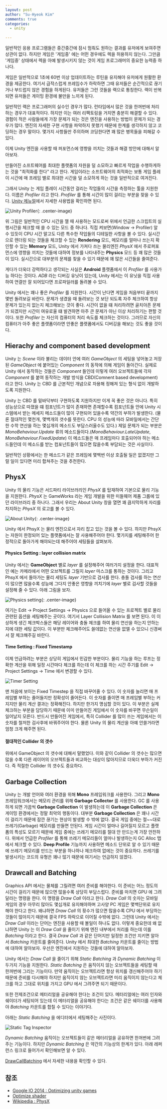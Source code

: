 ```yaml
---
layout: post
author: "Su-Hyeok Kim"
comments: true
categories:
  - unity
  
---
```



일반적인 응용 프로그램들은 중간중간에 잠시 멈춰도 원하는 결과를 유저에게 보여주면 상관이 없다. 하지만 게임은 '게임중' 에는 어떤 경우에도 렉을 허용하지 않는다. 그만큼 '게임중' 상태에서 렉을 아예 발생시키지 않는 것이 게임 프로그래머의 중요한 능력중 하나다.

게임은 일반적으로 1초에 60번 이상 업데이트하는 루틴을 유지해야 유저에게 원활한 환경을 제공한다. 여기서 급작스럽게 프레임수가 하락하면 그때 유저들은 순간적으로 끊기거나 부드럽지 않은 경험을 하게된다. 유저들은 그런 것들을 랙으로 통칭한다. 랙이 반복되면 유저들은 게이밍 환경에 불만을 느끼게 된다.

일반적인 랙은 프로그래머의 실수인 경우가 많다. 런타임에서 많은 것을 한꺼번에 처리하는 경우가 대표적이다. 하지만 이는 여러 리팩토링을 거치면 충분히 해결할 수 있다. 경험이 적은 사람들에게 가장 문제가 되는 것은 엔진을 사용하는 방법이 문제가 되는 경우가 많다. 엔진의 자세한 구현 사항을 파악하지 못했기 때문에 한계를 생각하지 않고 코딩하는 경우 말이다. 몇가지 사항들만 주의하며 코딩한다면 꽤 많은 병목들을 피해갈 수 있다.

이제 Unity 엔진을 사용할 때 퍼포먼스에 영향을 끼치는 것들과 해결 방안에 대해서 알아보자.

<!-- more -->

만들어진 소프트웨어를 최대한 플랫폼의 자원을 덜 소모하고 빠르게 작업을 수행하게하는 것을 "최적화를 한다" 라고 한다. 게임이라는 소프트웨어의 최적화는 보통 게임 플레이 시간에 매 프레임 별로 최대한 시간을 덜 소모하게 하는 것을 일반적으로 여겨진다.

그래서 Unity 는 게임 플레이 시간동안 걸리는 작업들의 시간을 측정하는 툴을 지원한다. 이름은 _Profiler_ 라고 한다. _Profiler_ 를 통해 시간이 많이 걸리는 부분을 찾을 수 있다. [Unity 메뉴얼](https://docs.unity3d.com/kr/current/Manual/ProfilerWindow.html)에서 자세한 사용법을 확인하면 된다.

![Unity Profiler](https://docs.unity3d.com/kr/current/uploads/Main/ProfilerTimeline.png){: .center-image}

위 그림은 일반적인 CPU 시간을 잴 때 사용하는 모드로써 위에서 언급한 스크립트의 실행시간을 체크할 때 쓸 수 있는 모드 중 하나다. 직접 켜보면(Window -> Profiler) 알 수 있듯이 CPU 시간 말고도 다른 특수한 작업들의 디테일한 사항을 볼 수 있다. 실시간으로 렌더링 되는 것들을 체크할 수 있는 __Rendering__ 모드, 메모리를 얼마나 쓰는지 확인할 수 있는 __Memory__ 모드, Unity 에서 가져다 쓰는 물리엔진 _PhysX_ 에서 주로퍼포먼스에 영향을 끼치는 것들에 대하여 정보를 나타내주는 __Physics__ 모드 등 꽤 많은 것들이 있다. 실시간으로 대부분의 문제를 찾을 수 있기 때문에 꽤 많은 시간들을 줄여준다.

게다가 더욱더 강력하다고 생각되는 사실은 __Android__ 플랫폼에서 이 _Profiler_ 를 사용가능 하다는 것이다. _ADB_ 라는 디버깅 유닛이 있는데, Unity 에서는 이 유닛을 직접 사용하여 연결만 잘 되어있다면 프로파일러를 돌려볼 수 있다.

Unity 에서는 꽤나 좋은 _Profiler_ 를 지원한다. 시간이 난다면 게임을 처음부터 끝까지 몇번 돌려보길 바란다. 문제가 생겼을 때 돌려보는 것 보단 되도록 자주 체크하여 항상 문제가 있는지 없는지 체크해보는 것이 좋다. 시간이 없을 떄 처리하려면 골치아픈 문제가 되겠지만 시간이 여유로울 떄 발견하면 아주 큰 문제가 아닌 이상 처리하기는 편할 것이다. 또한 _Profiler_ 는 자신의 컴퓨터의 처리 속도를 체크하는 것이다. 그러므로 자신의 컴퓨터가 아주 좋은 플랫폼이라면 안좋은 플랫폼에서도 디버깅을 해보는 것도 좋을 것이다.

## Hierachy and component based development

Unity 는 _Scene_ 이라 불리는 데이터 안에 여러 _GameObject_ 의 세팅을 넣어놓고 저장된 _GameObject_ 에 붙어있는 _Component_ 의 동작에 의해 게임이 돌아간다. 실제로 Unity 에서 동작하는 것들은 _Component_ 들인데 이렇게 여러 오브젝트들에 각자 _Component_ 를 붙여 동작하는 개발 방식을 CBD(Comnent based development) 라고 한다. Unity 는 CBD 를 근본적인 개념으로 차용해 정해져 있는 형식 없이 개발하도록 지원한다.

Unity 는 CBD 를 밑바닥부터 구현하도록 지원하지만 이게 꼭 좋은 것은 아니다. 특히 성능상으로 따졌을 떄 컴포넌트가 많이 존재하면 존재할수록 컴포넌트들 안에 Unity 시스템에서 받는 메세지 메소드들이 많이 구현되어 있을수록 약간의 부하가 발생한다. (물론 절대적인 몇천개, 몇백개의 갯수를 뜻한다. CPU 의 성능에 따라 모바일에서는 간단한 수학 연산을 하는 몇십개의 메소드도 부담스러울수도 있다.) 제일 문제가 되는 부분은 _MonoBehaviour.Update_ 류의 메소드들이다.(_MonoBehaviour.LateUpdate_, _MonoBehaviour.FixedUpdate_) 이 메소드들은 매 프레임마다 호출되어야 하는 메소드들인데 이 메소드를 받는 컴포넌트들이 많으면 많을수록 부담되는 것은 사실이다.

일반적인 상황에서는 한 메소드가 같은 프레임에 몇백번 이상 호출될 일은 없겠지만 그럴 일이 있다면 미리 합쳐주는 것을 추천한다.

## PhysX

Unity 의 물리 기능은 서드파티 라이브러리인 _PhysX_ 를 탑재하여 기본으로 물리 기능을 지원한다. _PhysX_ 는 GameWorks 라는 게임 개발을 위한 미들웨어 제품 그룹에 있던 라이브러리 중 하나다. 그래서 우리는 About Unity 창을 열면 꽤 큼지막하게 자리를 차지하는 _PhysX_ 의 로고를 볼 수 있다.

![About Unity](/images/about_unity.png){: .center-image}

Unity 에서 PhsyX 는 물리 엔진으로서 자리 잡고 있는 것을 볼 수 있다. 하지만 PhsyX 는 자원이 한정되어 있는 플랫폼에서는 잘 사용해주어야 한다. 몇가지를 세팅해주어 한정적으로 돌아가게 해야되는데 해주어야 세팅들을 살펴보자.

#### Physics Setting : layer collision matrix

Unity 에서는 __GameObject__ 별로 _layer_ 를 설정해주어 여러가지 설정을 한다. 대표적인 예는 카메라에서 어떤 오브젝트를 그릴지 _layer_ 마스크를 통하는 것이다. 그리고 PhsyX 에서 돌아가는 물리 세팅도 _layer_ 기반으로 검사를 한다. 충돌 검사를 하는 연산이 많으면 많을수록 성능에 그다지 안좋은 영향을 끼치기에 _layer_ 별로 검사할 것들을 설정해 줄 수 있다. 아래 그림을 보자.

![Physics setting](/images/physics_settings.png){: .center-image}

여기는 Edit -> Project Settings -> Physics 으로 들어올 수 있는 프로젝트 별로 물리 관련된 옵션을 세팅해주는 곳이다. 여기서 Layer Collision Matrix 를 보면 된다. 이 이상하게 생긴 체크박스들은 해당 레이어와 충돌 체크를 하여 물리 연산을 하는지 안하는지에 대한 세팅 값이다. 이 부분만 체크해주어도 쓸데없는 연산을 없엘 수 있으니 신경써서 잘 체크해주길 바란다.

#### Time Setting : Fixed Timestamp

이제 언급하려는 부분은 상당히 게임에서 민감한 부분이다. 물리 기능을 하는 루프는 정확한 계산을 위해 일정 시간마다 체크를 하는데 이 체크를 하는 시간 주기를 Edit -> Project Settings -> Time 에서 변경할 수 있다.

![Timer Setting](/images/setting_timer.png)

맨 처음에 보이는 Fixed Timestep 을 직접 바꾸어줄 수 있다. 이 숫자를 늘리면 매 프레임별 부하는 줄어들지만 정확성이 줄어든다. 이 숫자를 줄이면 매 프레임별 부하는 커지지만 물리 계산 결과는 정확해진다. 하지만 한가지 명심할 것이 있다. 이 부분은 실제 체크하는 부분을 담당하기 때문에 이미 만들어진 게임에서 이 숫자를 바꾸면 무슨일이 일어날지 모른다. 반드시 만들어진 게임에서, 특히 Collider 를 많이 쓰는 게임에서는 이 숫자를 철저한 검사후에 바꿔주어야 한다. 물론 Unity 의 물리 계산을 아예 안쓸거라면 엄청 크게 해주면 된다.

#### 절대적인 Collider 의 갯수

위에서 GameObject 의 갯수에 대해서 말했었다. 이와 같이 Collider 의 갯수는 많으면 많을 수록 다른 레이어의 오브젝트들과 비교하는 대상이 많아지므로 더욱더 부하가 커진다. 즉 적절한 Collider 의 갯수도 중요하다.

## Garbage Collection

Unity 는 개발 언어와 여러 환경을 위해 __Mono__ 프레임워크를 사용한다. 그리고 __Mono__ 프레임워크에서는 메모리 관리를 위해 __Garbage Collector__ 를 사용한다. GC 를 사용하게 되면 가끔씩 __Garbage Collection__ 이 발생하는데 이 __Garbage Collection__ 은 게이밍 환경에서는 정말 최악의 행동이다. 대부분 __Garbage Collection__ 은 꽤나 시간이 걸리기 때문에 잠깐 끊기는 현상이 발생할 수 밖에 없다. 결국 게임 중에는 절~~대로 쓰레기(Garbage) 메모리를 만들면 안된다. 게임 시간이 얼마나 길어질지 모르고 플랫폼의 특성도 모르기 때문에 게임 중에는 쓰레기 메모리를 절대 안 만드는게 가장 안전하다. 위에서 언급한 _Profiler_ 를 통해 쓰레기 메모리들이 얼마나 발생하는지 GC Alloc 탭에서 체크할 수 있다.  __Deep Profile__ 기능까지 사용하면 메소드 단위로 알 수 있기 때문에 쓰레기 메모리를 만드는 부분을 하나하나 체크하여 없에는 것이 중요하다. 쓰레기를 발생시키는 코드의 유형은 꽤나 많기 때문에 여기서는 언급하지 않겠다.

## Drawcall and Batching

Graphics API 에서는 물체를 그릴려면 여러 준비를 해야한다. 이 준비는 어느 정도의 시간이 걸리기 때문에 많으면 많을수록 상당히 부담스럽다. 준비를 마치면 GPU 에 그려달라는 명령을 한다. 이 명령을 _Draw Call_ 이라고 한다. _Draw Call_ 의 숫자는 모바일 게임의 경우 아무리 많아도 몇십개로 유지해야하며 고사양 PC 게임은 몇백단위로 유지해야 한다고 한다. 왜냐하면 _Draw Call_ 의 횟수가 많으면 많을수록 CPU 에서 부담하는 것들이 많아지기 때문에 결국 FPS 하락으로 이어질 수밖에 없다. 그런데 Unity 에서는 _Draw Call_ 이라는 단어는 엔진을 사용할 때 볼일이 하나도 없다. 이렇게 중요한데 왜 없냐하면 Unity 는 이 _Draw Call_ 을 줄이기 위해 엔진 내부에서 처리를 하는데 이를 _Batching_ 이라고 한다. 결국 _Draw Call_ 과 같은 단어지만 일정한 조건만 지키면 알아서 _Batching_ 카운트를 줄여준다. Unity 에서 최대한 _Batching_ 카운트를 줄이는 방법에 대하여 알아보자. 우선은 엔진에서 지원하는 것들에 대하여 알아보자.

Unity 에서는 _Draw Call_ 을 줄이기 위해 _Static Batching_ 과 _Dynamic Batching_ 이 두가지 기능을 지원한다.  _Static Batching_ 은 움직이지 않는 오브젝트들을 세팅할 때 한꺼번에 그리는 기능이다. 만약 움직이는 오브젝트라면 항상 위치를 갱신해주어야 하기 때문에 준비를 다시해야 하지만 움직이지 않는 오브젝트라면 미리 움직이지 않는다고 체크를 하고 그대로 위치를 가지고 GPU 에서 그려주면 되기 때문이다.

또한 전제조건으로 메터리얼을 공유해야 한다는 조건이 있다. 메터리얼에는 여러 인자와 쉐이더가 세팅되어 있는데 이 메터리얼을 공유해야 한다는 조건은 같은 쉐이더를 사용해야 _Batching_ 카운트를 합칠 수 있다는 이야기다.

아래는 _Static Batching_ 을 에디터에서 세팅해주는 사진이다.

![Static Tag Inspector](https://docs.unity3d.com/kr/current/uploads/Main/StaticTagInspector.png)

_Dynamic Batching_ 움직이는 오브젝트들이 같은 메터리얼을 공유하면 한꺼번에 그려주는 기능이다. 하지만 _Dynamic Batching_ 은 약간의 기능상의 한계가 있다. 아래 레퍼런스 링크로 들어가서 확인해보면 알 수 있다.

[DrawCallBatching](https://docs.unity3d.com/kr/current/Manual/DrawCallBatching.html) 에서 자세한 내용을 확인할 수 있다.

## 참조

 - [Google IO 2014 : Optimizing unity games](https://www.slideshare.net/AlexanderDolbilov/google-i-o-2014)
 - [Optimize shader](http://shimans.tistory.com/41)
 - [Wikipedia : PhysX](https://en.wikipedia.org/wiki/PhysX)
